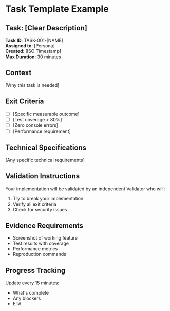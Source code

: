 # Task Template Example

## Task: [Clear Description]

**Task ID**: TASK-001-[NAME]  
**Assigned to**: [Persona]  
**Created**: [ISO Timestamp]  
**Max Duration**: 30 minutes  

## Context
[Why this task is needed]

## Exit Criteria
- [ ] [Specific measurable outcome]
- [ ] [Test coverage > 80%]
- [ ] [Zero console errors]
- [ ] [Performance requirement]

## Technical Specifications
[Any specific technical requirements]

## Validation Instructions
Your implementation will be validated by an independent Validator who will:
1. Try to break your implementation
2. Verify all exit criteria
3. Check for security issues

## Evidence Requirements
- Screenshot of working feature
- Test results with coverage
- Performance metrics
- Reproduction commands

## Progress Tracking
Update every 15 minutes:
- What's complete
- Any blockers
- ETA

